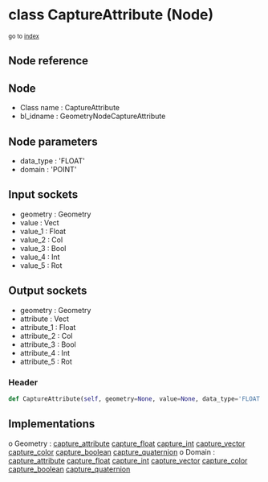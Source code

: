 # class CaptureAttribute (Node)

<sub>go to [index](/docs/index.md)</sub>

## Node reference

Node
----
 - Class name : CaptureAttribute
 - bl_idname : GeometryNodeCaptureAttribute

Node parameters
---------------
 - data_type : 'FLOAT'
 - domain : 'POINT'

Input sockets
-------------
 - geometry : Geometry
 - value : Vect
 - value_1 : Float
 - value_2 : Col
 - value_3 : Bool
 - value_4 : Int
 - value_5 : Rot

Output sockets
--------------
 - geometry : Geometry
 - attribute : Vect
 - attribute_1 : Float
 - attribute_2 : Col
 - attribute_3 : Bool
 - attribute_4 : Int
 - attribute_5 : Rot

### Header

``` python
def CaptureAttribute(self, geometry=None, value=None, data_type='FLOAT', domain='POINT', node_label=None, node_color=None):
```

## Implementations

o Geometry : [capture_attribute](#capture_attribute) [capture_float](#capture_float) [capture_int](#capture_int) [capture_vector](#capture_vector) [capture_color](#capture_color) [capture_boolean](#capture_boolean) [capture_quaternion](#capture_quaternion) 
o Domain : [capture_attribute](#capture_attribute) [capture_float](#capture_float) [capture_int](#capture_int) [capture_vector](#capture_vector) [capture_color](#capture_color) [capture_boolean](#capture_boolean) [capture_quaternion](#capture_quaternion) 

